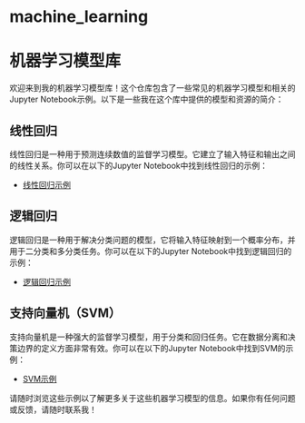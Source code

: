 # machine_learning
# 机器学习模型库

欢迎来到我的机器学习模型库！这个仓库包含了一些常见的机器学习模型和相关的Jupyter Notebook示例。以下是一些我在这个库中提供的模型和资源的简介：

## 线性回归

线性回归是一种用于预测连续数值的监督学习模型。它建立了输入特征和输出之间的线性关系。你可以在以下的Jupyter Notebook中找到线性回归的示例：

- [线性回归示例](https://github.com/frenkiefang/machine_learning/blob/main/linear_regression.ipynb)

## 逻辑回归

逻辑回归是一种用于解决分类问题的模型，它将输入特征映射到一个概率分布，并用于二分类和多分类任务。你可以在以下的Jupyter Notebook中找到逻辑回归的示例：

- [逻辑回归示例](link-to-your-logistic-regression-notebook.ipynb)

## 支持向量机（SVM）

支持向量机是一种强大的监督学习模型，用于分类和回归任务。它在数据分离和决策边界的定义方面非常有效。你可以在以下的Jupyter Notebook中找到SVM的示例：

- [SVM示例](link-to-your-svm-notebook.ipynb)

请随时浏览这些示例以了解更多关于这些机器学习模型的信息。如果你有任何问题或反馈，请随时联系我！
